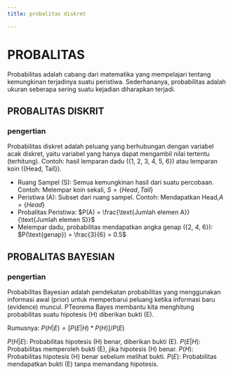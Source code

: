 ```yaml
---
title: probalitas diskret

---
```


# PROBALITAS
Probabilitas adalah cabang dari matematika yang mempelajari tentang kemungkinan terjadinya suatu peristiwa. Sederhananya, probabilitas adalah ukuran seberapa sering suatu kejadian diharapkan terjadi.
## PROBALITAS DISKRIT
### pengertian
Probabilitas diskret adalah peluang yang berhubungan dengan variabel acak diskret, yaitu variabel yang hanya dapat mengambil nilai tertentu (terhitung). Contoh: hasil lemparan dadu ({1, 2, 3, 4, 5, 6}) atau lemparan koin ({Head, Tail}).

* Ruang Sampel (S): Semua kemungkinan hasil dari suatu percobaan.
Contoh: Melempar koin sekali, $S = \{Head, Tail\}$
* Peristiwa (A): Subset dari ruang sampel.
Contoh: Mendapatkan Head,$A = \{Head\}$
* Probalitas Peristiwa: $P(A) = \frac{\text{Jumlah elemen A}}{\text{Jumlah elemen S}}$
* Melempar dadu, probabilitas mendapatkan angka genap ({2, 4, 6}): $P(\text{genap}) = \frac{3}{6} = 0.5$
## PROBALITAS BAYESIAN
### pengertian
Probabilitas Bayesian adalah pendekatan probabilitas yang menggunakan informasi awal (prior) untuk memperbarui peluang ketika informasi baru (evidence) muncul. PTeorema Bayes membantu kita menghitung probabilitas suatu hipotesis (H) diberikan bukti (E).

Rumusnya: $P(H|E) = [P(E|H) * P(H)] / P(E)$

$P(H|E)$: Probabilitas hipotesis (H) benar, diberikan bukti (E).
$P(E|H)$: Probabilitas memperoleh bukti (E), jika hipotesis (H) benar.
$P(H)$: Probabilitas hipotesis (H) benar sebelum melihat bukti.
$P(E)$: Probabilitas mendapatkan bukti (E) tanpa memandang hipotesis.